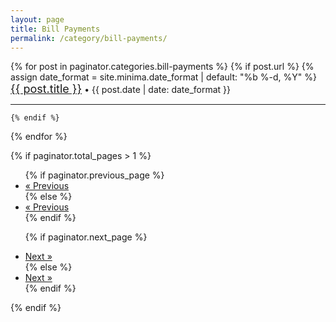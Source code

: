 ```yaml
---
layout: page
title: Bill Payments
permalink: /category/bill-payments/
---
```

<div>



  {% for post in paginator.categories.bill-payments %}
    {% if post.url %}
{% assign date_format = site.minima.date_format | default: "%b %-d, %Y" %}
        <span style="font-size: 18px;"><a href="{{ site.url }}{{ site.baseurl }}{{ post.url }}" title="{{ post.title }}">{{ post.title }}</a></span> &bull; <span class="post-meta">{{ post.date | date: date_format }}</span>
     
  <hr>

    {% endif %}
  {% endfor %}
<nav aria-label="Page navigation">
{% if paginator.total_pages > 1 %}
  <ul class="pagination">
{% if paginator.previous_page %}
    <li class="page-item">
      <a class="page-link" href="{{ paginator.previous_page_path | prepend: site.baseurl | replace: '//', '/' }}" tabindex="-1">&laquo; Previous</a>
    </li>
{% else %}
<li class="page-item disabled">
      <a class="page-link" href="{{ paginator.previous_page_path | prepend: site.baseurl | replace: '//', '/' }}" tabindex="-1">&laquo; Previous</a>
    </li>
{% endif %}

   {% if paginator.next_page %}
    <li class="page-item"><a class="page-link" href="{{ paginator.next_page_path | prepend: site.baseurl | replace: '//', '/' }}">Next &raquo;</a></li>
  {% else %}
    <li class="page-item disabled"><a class="page-link" href="{{ paginator.next_page_path | prepend: site.baseurl | replace: '//', '/' }}">Next &raquo;</a></li>
  {% endif %}
  </ul>
{% endif %}
</nav> 

</div>
